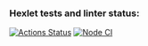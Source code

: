 ### Hexlet tests and linter status:
[![Actions Status](https://github.com/CosmoS1X/fullstack-javascript-project-6/actions/workflows/hexlet-check.yml/badge.svg)](https://github.com/CosmoS1X/fullstack-javascript-project-6/actions) [![Node CI](https://github.com/CosmoS1X/fullstack-javascript-project-6/actions/workflows/nodejs.yml/badge.svg)](https://github.com/CosmoS1X/fullstack-javascript-project-6/actions/workflows/nodejs.yml)